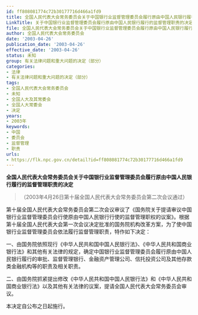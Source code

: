 ```yaml
---
id: ff808081774c72b30177716d466a1fd9
title: 全国人民代表大会常务委员会关于中国银行业监督管理委员会履行原由中国人民银行履行的监督管理职责的决定
LinkTitle: 关于中国银行业监督管理委员会履行原由中国人民银行履行的监督管理职责的决定（2003）
file: 全国人民代表大会常务委员会关于中国银行业监督管理委员会履行原由中国人民银行履行的监督管理职责的决定_20030426_ff808081774c72b30177716d466a1fd9.docx
author: 全国人民代表大会常务委员会
date: '2003-04-26'
publication_date: '2003-04-26'
effective_date: '2003-04-26'
status: 未知
group: 有关法律问题和重大问题的决定（部分）
categories:
- 法律
- 有关法律问题和重大问题的决定（部分）
tags:
- 全国人民代表大会常务委员会
- 未知
- 全国人大及其常委会
- 全国人大常委会
- 决定
years:
- 2003年
keywords:
- 中国
- 委员会
- 监督管理
- 职责
urls:
- https://flk.npc.gov.cn/detail?id=ff808081774c72b30177716d466a1fd9
---
```


**全国人民代表大会常务委员会关于中国银行业监督管理委员会履行原由中国人民银行履行的监督管理职责的决定**

> （2003年4月26日第十届全国人民代表大会常务委员会第二次会议通过）

第十届全国人民代表大会常务委员会第二次会议审议了《国务院关于提请审议中国银行业监督管理委员会行使原由中国人民银行行使的监督管理职权的议案》。根据第十届全国人民代表大会第一次会议决定批准的国务院机构改革方案，为了使中国银行业监督管理委员会依法履行监督管理职责，特作如下决定：

一、由国务院依照现行《中华人民共和国中国人民银行法》、《中华人民共和国商业银行法》和其他有关法律的规定，确定中国银行业监督管理委员会履行原由中国人民银行履行的审批、监督管理银行、金融资产管理公司、信托投资公司及其他存款类金融机构等的职责及相关职责。

二、由国务院抓紧提出修改《中华人民共和国中国人民银行法》和《中华人民共和国商业银行法》以及其他有关法律的议案，提请全国人民代表大会常务委员会审议。

本决定自公布之日起施行。
